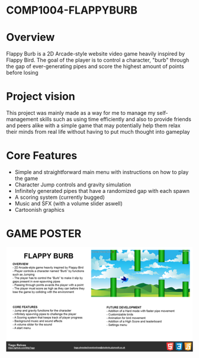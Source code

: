 # COMP1004-FLAPPYBURB

# Overview 

Flappy Burb is a 2D Arcade-style website video game heavily inspired by Flappy Bird. The goal of the player is to control a character, "burb" through the gap of ever-generating pipes and score the highest amount of points before losing

# Project vision

This project was mainly made as a way for me to manage my self-management skills such as using time efficiently and also to provide friends and peers alike with a simple game that may potentially help them relax their minds from real life without having to put much thought into gameplay

# Core Features

- Simple and straightforward main menu with instructions on how to play the game
- Character Jump controls and gravity simulation
- Infinitely generated pipes that have a randomized gap with each spawn
- A scoring system (currently bugged)
- Music and SFX (with a volume slider aswell)
- Cartoonish graphics

# GAME POSTER
![alt text](https://github.com/SillyTiago/COMP1004-FLAPPYBURB/blob/master/WebApplication1/Images/poster.png)
